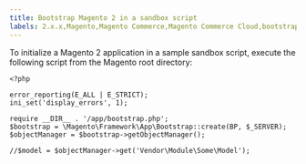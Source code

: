 ```yaml
---
title: Bootstrap Magento 2 in a sandbox script
labels: 2.x.x,Magento,Magento Commerce,Magento Commerce Cloud,bootstrap,how to,sandbox
---
```


To initialize a Magento 2 application in a sample sandbox script, execute the following script from the Magento root directory:

<pre><code class="language-php">&lt;?php

error_reporting(E_ALL | E_STRICT);
ini_set('display_errors', 1);

require __DIR__ . '/app/bootstrap.php';
$bootstrap = \Magento\Framework\App\Bootstrap::create(BP, $_SERVER);
$objectManager = $bootstrap->getObjectManager();

//$model = $objectManager->get('Vendor\Module\Some\Model');
</code></pre>